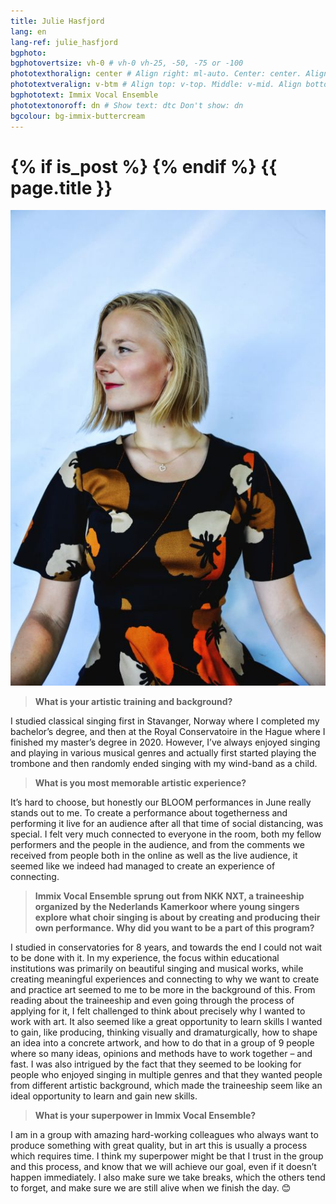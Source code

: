 ```yaml
---
title: Julie Hasfjord
lang: en
lang-ref: julie_hasfjord
bgphoto: 
bgphotovertsize: vh-0 # vh-0 vh-25, -50, -75 or -100
phototexthoralign: center # Align right: ml-auto. Center: center. Align left: mr-auto 
phototextveralign: v-btm # Align top: v-top. Middle: v-mid. Align bottom: b-btm 
bgphototext: Immix Vocal Ensemble
phototextonoroff: dn # Show text: dtc Don't show: dn
bgcolour: bg-immix-buttercream
---
```

<h1>
{% if is_post %}
{% endif %}
{{ page.title }}
</h1>

<img src="/images/bio_images/julie.jpg" alt="Julie Hasfjord" class="fr w-third w-third-m w-25-l  ml5 br0">

> **What is your artistic training and background?**

I studied classical singing first in Stavanger, Norway where I completed my bachelor’s degree, and then at the Royal Conservatoire in the Hague where I finished my master’s degree in 2020. However, I’ve always enjoyed singing and playing in various musical genres and actually first started playing the trombone and then randomly ended singing with my wind-band as a child. 

> **What is you most memorable artistic experience?**

It’s hard to choose, but honestly our BLOOM performances in June really stands out to me. To create a performance about togetherness and performing it live for an audience after all that time of social distancing, was special. I felt very much connected to everyone in the room, both my fellow performers and the people in the audience, and from the comments we received from people both in the online as well as the live audience, it seemed like we indeed had managed to create an experience of connecting. 

> **Immix Vocal Ensemble sprung out from NKK NXT, a traineeship organized by the Nederlands Kamerkoor where young singers explore what choir singing is about by creating and producing their own performance. Why did you want to be a part of this program?**

I studied in conservatories for 8 years, and towards the end I could not wait to be done with it. In my experience, the focus within educational institutions was primarily on beautiful singing and musical works, while creating meaningful experiences and connecting to why we want to create and practice art seemed to me to be more in the background of this. From reading about the traineeship and even going through the process of applying for it, I felt challenged to think about precisely why I wanted to work with art. It also seemed like a great opportunity to learn skills I wanted to gain, like producing, thinking visually and dramaturgically, how to shape an idea into a concrete artwork, and how to do that in a group of 9 people where so many ideas, opinions and methods have to work together – and fast. I was also intrigued by the fact that they seemed to be looking for people who enjoyed singing in multiple genres and that they wanted people from different artistic background, which made the traineeship seem like an ideal opportunity to learn and gain new skills. 

> **What is your superpower in Immix Vocal Ensemble?**

I am in a group with amazing hard-working colleagues who always want to produce something with great quality, but in art this is usually a process which requires time. I think my superpower might be that I trust in the group and this process, and know that we will achieve our goal, even if it doesn’t happen immediately. I also make sure we take breaks, which the others tend to forget, and make sure we are still alive when we finish the day. 😊  